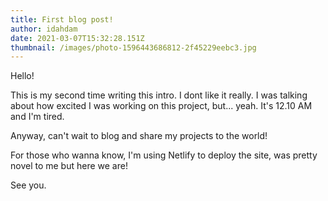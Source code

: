 ```yaml
---
title: First blog post!
author: idahdam
date: 2021-03-07T15:32:28.151Z
thumbnail: /images/photo-1596443686812-2f45229eebc3.jpg
---
```

Hello!

This is my second time writing this intro. I dont like it really. I was talking about how excited I was working on this project, but... yeah. It's 12.10 AM and I'm tired.

Anyway, can't wait to blog and share my projects to the world! 

For those who wanna know, I'm using Netlify to deploy the site, was pretty novel to me but here we are! 

See you.